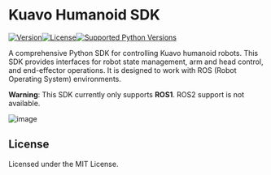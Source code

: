 # Kuavo Humanoid SDK

[![Version](https://img.shields.io/pypi/v/kuavo-humanoid-sdk.svg)](https://pypi.org/project/kuavo-humanoid-sdk/)[![License](https://img.shields.io/pypi/l/kuavo-humanoid-sdk.svg)](#)[![Supported Python Versions](https://img.shields.io/pypi/pyversions/kuavo-humanoid-sdk.svg)](https://pypi.python.org/pypi/kuavo-humanoid-sdk)

A comprehensive Python SDK for controlling Kuavo humanoid robots. This SDK provides interfaces for robot state management, arm and head control, and end-effector operations. It is designed to work with ROS (Robot Operating System) environments.

**Warning**: This SDK currently only supports **ROS1**. ROS2 support is not available.

![image](https://kuavo.lejurobot.com/manual/assets/images/kuavo_4pro-cf84d43f1c370666c6e810d2807ae3e4.png)

## License

Licensed under the MIT License.

